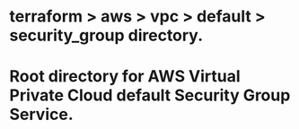 # terraform > aws > vpc > default > security_group directory.
# Root directory for AWS Virtual Private Cloud default Security Group Service.
